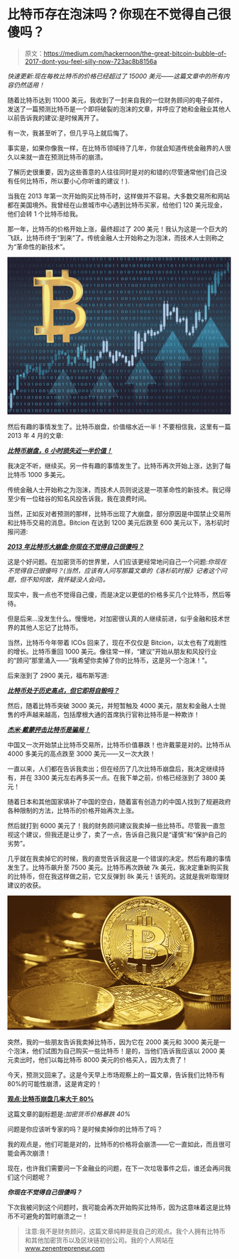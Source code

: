 # 比特币存在泡沫吗？你现在不觉得自己很傻吗？

> 原文：<https://medium.com/hackernoon/the-great-bitcoin-bubble-of-2017-dont-you-feel-silly-now-723ac8b8156a>

*快速更新:现在每枚比特币的价格已经超过了 15000 美元——这篇文章中的所有内容仍然适用！*

随着比特币达到 11000 美元，我收到了一封来自我的一位财务顾问的电子邮件，发送了一篇预测比特币是一个即将破裂的泡沫的文章，并呼应了她和金融业其他人以前告诉我的建议:是时候离开了。

有一次，我甚至听了，但几乎马上就后悔了。

事实是，如果你像我一样，在比特币领域待了几年，你就会知道传统金融界的人很久以来就一直在预测比特币的崩溃。

了解历史很重要，因为这些善意的人往往同时是对的和错的(尽管通常他们自己没有任何比特币，所以要小心你听谁的建议！).

当我在 2013 年第一次开始购买比特币时，这样做并不容易。大多数交易所和网站都在美国境外。我曾经在山景城市中心遇到比特币买家，给他们 120 美元现金，他们会转 1 个比特币给我。

那一年，比特币的价格开始上涨，最终超过了 200 美元！我认为这是一个巨大的飞跃，比特币终于“到来”了。传统金融人士开始称之为泡沫，而技术人士则称之为“革命性的新技术”。

![](img/40aef240877104898c62eedb088432cf.png)

然后有趣的事情发生了。比特币崩盘，价值缩水近一半！不要相信我，这里有一篇 2013 年 4 月的文章:

[***比特币崩盘，6 小时损失近一半价值！***](https://arstechnica.com/information-technology/2013/04/bitcoin-crashes-losing-nearly-half-of-its-value-in-six-hours/)

我决定不听，继续买。另一件有趣的事情发生了。比特币再次开始上涨，达到了每比特币 1000 多美元。

传统金融人士开始称之为泡沫，而技术人员则说这是一项革命性的新技术。我记得至少有一位硅谷的知名风投告诉我，我在浪费时间。

当然，正如反对者预测的那样，比特币出现了大崩盘，部分原因是中国禁止交易所和比特币交易的消息。Bitcion 在达到 1200 美元后跌至 600 美元以下，洛杉矶时报问道:

[***2013 年比特币大崩盘:你现在不觉得自己很傻吗？***](http://www.latimes.com/business/hiltzik/la-fi-mh-the-bitcoin-crash-20131207-story.html)

这是个好问题。在加密货币的世界里，人们应该更经常地问自己一个问题:*你现在不觉得自己很傻吗？(当然，应该有人问写那篇文章的《洛杉矶时报》记者这个问题，但不知何故，我怀疑没人会问)。*

现实中，我一点也不觉得自己傻，而是决定以更低的价格多买几个比特币，然后等待。

但是后来…没发生什么。慢慢地，对加密很认真的人继续前进，似乎金融和技术世界的其他人忘记了比特币。

当然，比特币今年带着 ICOs 回来了，现在不仅仅是 Bitcion，以太也有了戏剧性的增长。比特币重回 1000 美元。像往常一样，“建议”开始从朋友和风投行业的“顾问”那里涌入——“我希望你卖掉了你的比特币，这是另一个泡沫！”。

后来涨到了 2900 美元，福布斯写道:

[***比特币处于历史高点，但它即将自毁吗？***](https://www.forbes.com/sites/laurashin/2017/06/07/bitcoin-is-at-an-all-time-high-but-is-it-about-to-self-destruct/#b7e2846cb31b)

然后，随着比特币突破 3000 美元，并短暂触及 4000 美元，朋友和金融人士抛售的呼声越来越高，包括摩根大通的首席执行官称比特币是一种欺诈！

[***杰米·戴蒙抨击比特币是骗局！***](https://www.bloomberg.com/news/articles/2017-09-12/jpmorgan-s-ceo-says-he-d-fire-traders-who-bet-on-fraud-bitcoin)

中国又一次开始禁止比特币交易所，比特币价值暴跌！也许戴蒙是对的。比特币从 4000 多美元的高点跌至 3000 美元——又一次大跌！

一直以来，人们都在告诉我卖出；但在经历了几次比特币崩盘后，我决定继续持有，并在 3300 美元左右再多买一点。在我下单之前，价格已经涨到了 3800 美元！

随着日本和其他国家填补了中国的空白，随着富有创造力的中国人找到了规避政府各种限制的方法，比特币的价格开始再次上涨。

然后就打到 6000 美元了！我的财务顾问建议我卖掉一些比特币。尽管我一直忽视这个建议，但我还是让步了，卖了一点，告诉自己我只是“谨慎”和“保护自己的劣势”。

几乎就在我卖掉它的时候，我的直觉告诉我这是一个错误的决定。然后有趣的事情发生了。比特币飙升至 7500 美元。比特币再次跌破 7k 美元，我决定重新购买我的比特币，但在我这样做之前，它又反弹到 8k 美元！该死的。这就是我听取理财建议的收获。

![](img/cdfe778ca49573b8bb235d345d98c7c8.png)

突然，我的一些朋友告诉我卖掉比特币，因为它在 2000 美元和 3000 美元是一个泡沫，他们试图为自己购买一些比特币！是的，当他们告诉我应该以 2000 美元卖出时，他们以每比特币 8000 美元的价格买入，因为太贵了！

今天，预测又回来了。这是今天早上市场观察上的一篇文章，告诉我们比特币有 80%的可能性崩溃，这是肯定的！

[**观点:比特币崩盘几率大于 80%**](https://www.marketwatch.com/story/the-chance-of-a-bitcoin-crash-is-greater-than-80-2017-11-27)

这篇文章的副标题是:*加密货币价格暴跌 40%*

问题是你应该听专家的吗？是时候卖掉你的比特币了吗？

我的观点是，他们可能是对的，比特币的价格将会崩溃——它一直如此，而且很可能会再次崩溃！

现在，也许我们需要问一下金融业的问题，在下一次垃圾事件之后，谁还会再问我们这个问题呢？

***你现在不觉得自己很傻吗？***

下次我被问到这个问题时，我可能会再次开始购买比特币，因为这意味着这是比特币不可避免的暂时崩溃之一！

> 注意:我不是财务顾问，这篇文章纯粹是我自己的观点。我个人拥有比特币和其他加密货币以及区块链初创公司。我的个人网站在 www.zenentrepreneur.com